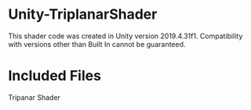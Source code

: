 # Unity-TriplanarShader
This shader code was created in Unity version 2019.4.31f1. Compatibility with versions other than Built In cannot be guaranteed.

# Included Files
Tripanar Shader
